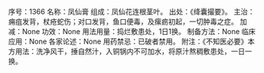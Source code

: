 序号：1366
名称：凤仙膏
组成：凤仙花连根茎叶。
出处：《绛囊撮要》。
主治：痈疽发背，杖疮蛇伤；对口发背，鱼口便毒，及瘰疬初起，一切肿毒之症。
加减：None
功效：None
用法用量：捣烂敷患处，1日1换。
制备方法：None
临床应用：None
各家论述：None
用药禁忌：已破者禁用。
附注：《不知医必要》本方用法：洗净风干，捶自然汁，入铜锅内不可加水，将原汁熬稠敷患处，一日一换。
